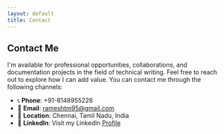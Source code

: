 ```yaml
---
layout: default
title: Contact
---
```


## Contact Me

I'm available for professional opportunities, collaborations, and documentation projects in the field of technical writing. Feel free to reach out to explore how I can add value. You can contact me through the following channels:

- 📞 **Phone**: +91-8148955228
- 📧 **Email**: [rameshtm95@gmail.com](mailto:rameshtm95@gmail.com)
- 📍 **Location**: Chennai, Tamil Nadu, India
- 💼 **LinkedIn**: Visit my LinkedIn [Profile](https://www.linkedin.com/in/ramesh-t-3750a0147/)
